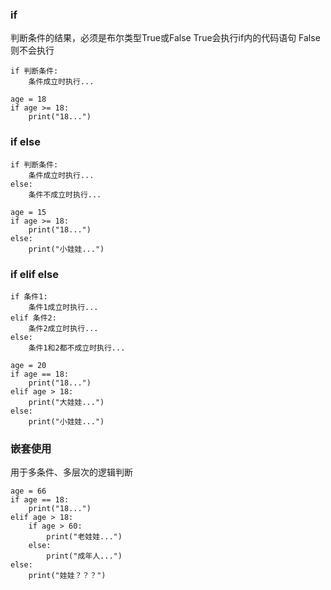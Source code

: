 ### if

判断条件的结果，必须是布尔类型True或False
True会执行if内的代码语句
False则不会执行

```
if 判断条件:
    条件成立时执行...
```

```
age = 18
if age >= 18:
    print("18...")
```

### if else

```
if 判断条件:
    条件成立时执行...
else:
    条件不成立时执行...
```

```
age = 15
if age >= 18:
    print("18...")
else:
    print("小娃娃...")
```

### if elif else

```
if 条件1:
    条件1成立时执行...
elif 条件2:
    条件2成立时执行...
else:
    条件1和2都不成立时执行...
```

```
age = 20
if age == 18:
    print("18...")
elif age > 18:
    print("大娃娃...")
else:
    print("小娃娃...")
```

### 嵌套使用

用于多条件、多层次的逻辑判断

```
age = 66
if age == 18:
    print("18...")
elif age > 18:
    if age > 60:
        print("老娃娃...")
    else:
        print("成年人...")
else:
    print("娃娃？？？")
```
